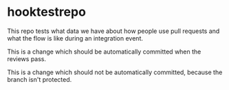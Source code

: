 # hooktestrepo

This repo tests what data we have about how people use pull requests and what the flow is like during an integration event.

This is a change which should be automatically committed when the reviews pass.

This is a change which should not be automatically committed, because the branch isn't protected.
